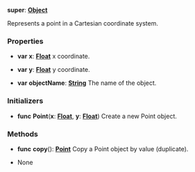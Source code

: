 **super**: **[Object](Object.md)**

Represents a point in a Cartesian coordinate system.

### Properties

* **var** **x**: **[Float](../gravity/float.md)**
x coordinate.

* **var** **y**: **[Float](../gravity/float.md)**
y coordinate.

* **var** **objectName**: **[String](../gravity/string.md)**
The name of the object.



### Initializers

* **func** **Point**(**x**: **[Float](../gravity/float.md)**, **y**: **[Float](../gravity/float.md)**)
Create a new Point object.



### Methods

* **func** **copy**(): <strong>[Point](Point.md)</strong> 
Copy a Point object by value (duplicate).



* None


